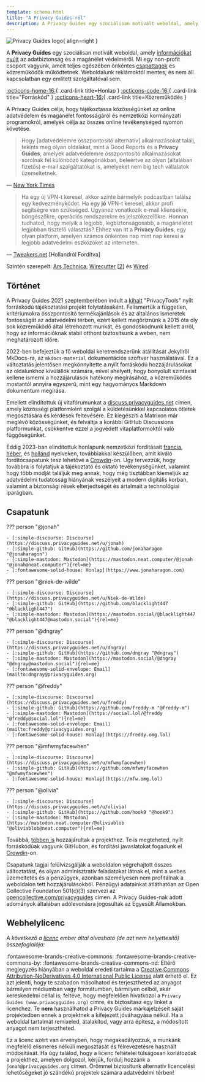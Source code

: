 ```yaml
---
template: schema.html
title: "A Privacy Guides-ról"
description: A Privacy Guides egy szociálisan motivált weboldal, amely információkat nyújt az adatbiztonság és a magánélet védelméről.
---
```


![Privacy Guides logo](../assets/brand/png/square/pg-yellow.png){ align=right }

A **Privacy Guides** egy szociálisan motivált weboldal, amely [információkat nyújt](/kb) az adatbiztonság és a magánélet védelméről. Mi egy non-profit csoport vagyunk, ameit teljes egészében önkéntes [csapattagok](https://discuss.privacyguides.net/g/team) és közreműködők működtetnek. Weboldalunk reklámoktól mentes, és nem áll kapcsolatban egy említett szolgáltatóval sem.

[:octicons-home-16:](https://www.privacyguides.org/){ .card-link title=Honlap }
[:octicons-code-16:](https://github.com/privacyguides/privacyguides.org){ .card-link title="Forráskód" }
[:octicons-heart-16:](donate.md){ .card-link title=Közreműködés }

A Privacy Guides célja, hogy tájékoztassa közösségünket az online adatvédelem és magánélet fontosságáról és nemzetközi kormányzati programokról, amelyek célja az összes online tevékenységed nyomon követése.

> Hogy [adatvédelemre összpontosító alternatív] alkalmazásokat találj, tekints meg olyan oldalakat, mint a Good Reports és a **Privacy Guides**, amelyek adatvédelemre összpontosító alkalmazásokat sorolnak fel különböző kategóriákban, beleértve az olyan (általában fizetős) e-mail szolgáltatókat is, amelyeket nem big tech vállalatok üzemeltetnek.

— [New York Times](https://www.nytimes.com/wirecutter/guides/online-security-social-media-privacy/)

> Ha egy új VPN-t keresel, akkor szinte bármelyik podcastban találsz egy kedvezménykódot. Ha egy **jó** VPN-t keresel, akkor profi segítségre van szükséged. Ugyanez vonatkozik e-mail kliensekre, böngészőkre, operációs rendszerekre és jelszókezelőkre. Honnan tudhatod, hogy melyik a legjobb, legbiztonságosabb, a magánéletet legjobban tisztelő választás? Ehhez van itt a **Privacy Guides**, egy olyan platform, amelyen számos önkéntes nap mint nap keresi a legjobb adatvédelmi eszközöket az interneten.

— [Tweakers.net](https://tweakers.net/reviews/10568/op-zoek-naar-privacyvriendelijke-tools-niek-de-wilde-van-privacy-guides.html) [Hollandról Fordítva]

Szintén szerepelt: [Ars Technica](https://arstechnica.com/gadgets/2022/02/is-firefox-ok/), [Wirecutter](https://www.nytimes.com/wirecutter/guides/practical-guide-to-securing-windows-pc/) [[2](https://www.nytimes.com/wirecutter/guides/practical-guide-to-securing-your-mac/)] és [Wired](https://www.wired.com/story/firefox-mozilla-2022/).

## Történet

A Privacy Guides 2021 szeptemberében indult a [kihalt](privacytools.md) "PrivacyTools" nyílt forráskódú tájékoztatási projekt folytatásaként. Felismertük a független, kritériumokra összpontosító termékajánlások és az általános ismeretek fontosságát az adatvédelmi térben, ezért kellett megőriznünk a 2015 óta oly sok közreműködő által létrehozott munkát, és gondoskodnunk kellett arról, hogy az információknak stabil otthont biztosítsunk a weben, nem meghatározott időre.

2022-ben befejeztük a fő weboldal keretrendszerünk átállítását Jekyllről MkDocs-ra, az `mkdocs-material` dokumentációs szoftver használatával. Ez a változtatás jelentősen megkönnyítette a nyílt forráskódú hozzájárulásokat az oldalunkhoz kívülállók számára, mivel ahelyett, hogy bonyolult szintaxist kellene ismerni a hozzájárulások hatékony megírásához, a közreműködés mostantól annyira egyszerű, mint egy hagyományos Markdown dokumentum megírása.

Emellett elindítottuk új vitafórumunkat a [discuss.privacyguides.net](https://discuss.privacyguides.net/) címen, amely közösségi platformként szolgál a küldetésünkkel kapcsolatos ötletek megosztására és kérdések feltevésére. Ez kiegészíti a Matrixon már meglévő közösségünket, és felváltja a korábbi GitHub Discussions platformunkat, csökkentve ezzel a jogvédett vitaplatformoktól való függőségünket.

Eddig 2023-ban elindítottuk honlapunk nemzetközi fordításait [francia](/fr/), [héber](/he/), és [holland](/nl/) nyelveken, továbbiakkal készülőben, amit kiváló fordítócsapatunk tesz lehetővé a [Crowdin](https://crowdin.com/project/privacyguides)-on. Úgy tervezzük, hogy továbbra is folytatjuk a tájékoztató és oktató tevékenységünket, valamint hogy több módját találjuk meg annak, hogy még tisztábban kiemeljük az adatvédelmi tudatosság hiányának veszélyeit a modern digitális korban, valamint a biztonsági rések elterjedtségét és ártalmait a technológiai iparágban.

## Csapatunk

??? person "@jonah"

    - [:simple-discourse: Discourse](https://discuss.privacyguides.net/u/jonah)
    - [:simple-github: GitHub](https://github.com/jonaharagon "@jonaharagon")
    - [:simple-mastodon: Mastodon](https://mastodon.neat.computer/@jonah "@jonah@neat.computer"){rel=me}
    - [:fontawesome-solid-house: Honlap](https://www.jonaharagon.com)

??? person "@niek-de-wilde"

    - [:simple-discourse: Discourse](https://discuss.privacyguides.net/u/Niek-de-Wilde)
    - [:simple-github: GitHub](https://github.com/blacklight447 "@blacklight447")
    - [:simple-mastodon: Mastodon](https://mastodon.social/@blacklight447 "@blacklight447@mastodon.social"){rel=me}

??? person "@dngray"

    - [:simple-discourse: Discourse](https://discuss.privacyguides.net/u/dngray)
    - [:simple-github: GitHub](https://github.com/dngray "@dngray")
    - [:simple-mastodon: Mastodon](https://mastodon.social/@dngray "@dngray@mastodon.social"){rel=me}
    - [:fontawesome-solid-envelope: Email](mailto:dngray@privacyguides.org)

??? person "@freddy"

    - [:simple-discourse: Discourse](https://discuss.privacyguides.net/u/freddy)
    - [:simple-github: GitHub](https://github.com/freddy-m "@freddy-m")
    - [:simple-mastodon: Mastodon](https://social.lol/@freddy "@freddy@social.lol"){rel=me}
    - [:fontawesome-solid-envelope: Email](mailto:freddy@privacyguides.org)
    - [:fontawesome-solid-house: Honlap](https://freddy.omg.lol)

??? person "@mfwmyfacewhen"

    - [:simple-discourse: Discourse](https://discuss.privacyguides.net/u/mfwmyfacewhen)
    - [:simple-github: GitHub](https://github.com/mfwmyfacewhen "@mfwmyfacewhen")
    - [:fontawesome-solid-house: Honlap](https://mfw.omg.lol)

??? person "@olivia"

    - [:simple-discourse: Discourse](https://discuss.privacyguides.net/u/olivia)
    - [:simple-github: GitHub](https://github.com/hook9 "@hook9")
    - [:simple-mastodon: Mastodon](https://mastodon.neat.computer/@oliviablob "@oliviablob@neat.computer"){rel=me}

Továbbá, [többen is](https://github.com/privacyguides/privacyguides.org/graphs/contributors) hozzájárultak a projekthez. Te is megteheted, nyílt forráskódúak vagyunk GitHubon, és fordítási javaslatokat fogadunk el [Crowdin](https://crowdin.com/project/privacyguides)-on.

Csapatunk tagjai felülvizsgálják a weboldalon végrehajtott összes változtatást, és olyan adminisztratív feladatokat látnak el, mint a webes üzemeltetés és a pénzügyek, azonban személyesen nem profitálnak a weboldalon tett hozzájárulásokból. Pénzügyi adatainkat átláthatóan az Open Collective Foundation 501(c)(3) szervezi az [opencollective.com/privacyguides](https://opencollective.com/privacyguides) címen. A Privacy Guides-nak adott adományok általában adólevonásra jogosultak az Egyesült Államokban.

## Webhelylicenc

*A következő a [licenc](https://github.com/privacyguides/privacyguides.org/blob/main/LICENSE) ember által olvasható (de azt nem helyettesítő) összefoglalója:*

:fontawesome-brands-creative-commons: :fontawesome-brands-creative-commons-by: :fontawesome-brands-creative-commons-nd: Eltérő megjegyzés hiányában a weboldal eredeti tartalma a [Creative Commons Attribution-NoDerivatives 4.0 International Public License](https://github.com/privacyguides/privacyguides.org/blob/main/LICENSE) alatt érhető el. Ez azt jelenti, hogy te szabadon másolhatod és terjesztheted az anyagot bármilyen médiumban vagy formátumban, bármilyen célból, akár kereskedelmi céllal is; feltéve, hogy megfelelően hivatkozol a `Privacy Guides (www.privacyguides.org)` címre, és biztosítasz egy linket a licenchez. Te **nem** használhatod a Privacy Guides márkajelzéseit saját projektedben ennek a projektnek a kifejezett jóváhagyása nélkül. Ha a weboldal tartalmát remixeled, átalakítod, vagy arra építesz, a módosított anyagot nem terjesztheted.

Ez a licenc azért van érvényben, hogy megakadályozzuk, a munkánk megfelelő elismerés nélküli megosztását és félrevezetésre használt módosítását. Ha úgy találod, hogy a licenc feltételei túlságosan korlátozóak a projekthez, amelyen dolgozol, kérjük, fordulj hozzánk a `jonah@privacyguides.org` címen. Örömmel biztosítunk alternatív licencelési lehetőségeket jó szándékú projektek számára adatvédelmi térben!
